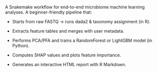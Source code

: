 A Snakemake workflow for end-to-end microbiome machine learning analyses. A beginner-friendly pipeline that:

- Starts from raw FASTQ → runs dada2 & taxonomy assignment (in R).

- Extracts feature tables and merges with user metadata.

- Performs PCA/PFA and trains a RandomForest or LightGBM model (in Python).

- Computes SHAP values and plots feature importance.

- Generates an interactive HTML report with R Markdown.

